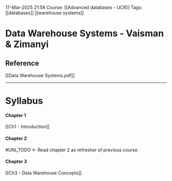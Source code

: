 17-Mar-2025 21:58
Course: [[Advanced databases - UCR]]
Tags: [[databases]] [[warehouse systems]]

# Data Warehouse Systems - Vaisman & Zimanyi

## Reference
[[Data Warehouse Systems.pdf]]
___
# Syllabus
#### Chapter 1
[[Ch1 - Introduction]]

#### Chapter 2
#UNI_TODO <- Read chapter 2 as refresher of previous course.

#### Chapter 3
[[Ch3 - Data Warehouse Concepts]]
